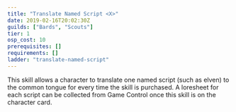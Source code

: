 ```yaml
---
title: "Translate Named Script <X>"
date: 2019-02-16T20:02:30Z
guilds: ["Bards", "Scouts"]
tier: 1
osp_cost: 10
prerequisites: []
requirements: []
ladder: "translate-named-script"
---
```

This skill allows a character to translate one named script (such as elven) to the common tongue for every time the skill is purchased. A loresheet for each script can be collected from Game Control once this skill is on the character card.
